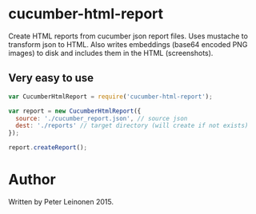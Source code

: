 # cucumber-html-report

Create HTML reports from cucumber json report files. Uses mustache to transform json to HTML.
Also writes embeddings (base64 encoded PNG images) to disk and includes them in the HTML (screenshots).

## Very easy to use

```javascript
var CucumberHtmlReport = require('cucumber-html-report');

var report = new CucumberHtmlReport({
  source: './cucumber_report.json', // source json
  dest: './reports' // target directory (will create if not exists)
});

report.createReport();
```

# Author
Written by Peter Leinonen 2015.